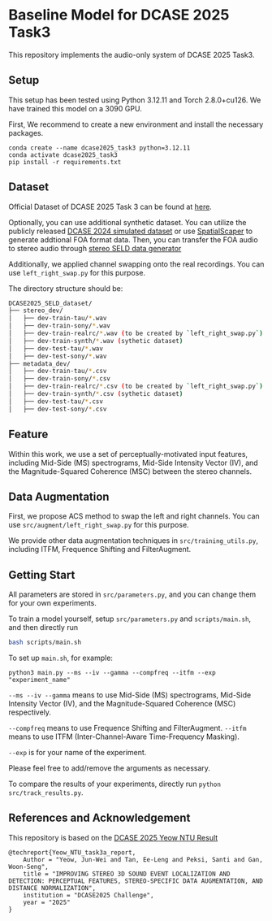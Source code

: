 # Baseline Model for DCASE 2025 Task3

This repository implements the audio-only system of DCASE 2025 Task3. 
## Setup
This setup has been tested using Python 3.12.11 and Torch 2.8.0+cu126. We have trained this model on a 3090 GPU.

First, We recommend to create a new environment and install the necessary packages.
```
conda create --name dcase2025_task3 python=3.12.11
conda activate dcase2025_task3
pip install -r requirements.txt
```

## Dataset
Official Dataset of DCASE 2025 Task 3 can be found at [here](https://zenodo.org/records/15559774).

Optionally, you can use additional synthetic dataset.  You can utilize the publicly released [DCASE 2024 simulated dataset](https://zenodo.org/records/10932241) or use [SpatialScaper](https://github.com/iranroman/SpatialScaper) to generate addtional FOA format data. Then, you can transfer the FOA audio to stereo audio through [stereo SELD data generator](https://github.com/SonyResearch/dcase2025_stereo_seld_data_generator)

Additionally, we applied channel swapping onto the real recordings. You can use `left_right_swap.py` for this purpose.

The directory structure should be:

```bash
DCASE2025_SELD_dataset/
├── stereo_dev/
│   ├── dev-train-tau/*.wav
│   ├── dev-train-sony/*.wav
│   ├── dev-train-realrc/*.wav (to be created by `left_right_swap.py`)
│   ├── dev-train-synth/*.wav (sythetic dataset)
│   ├── dev-test-tau/*.wav
│   ├── dev-test-sony/*.wav
├── metadata_dev/
│   ├── dev-train-tau/*.csv
│   ├── dev-train-sony/*.csv
│   ├── dev-train-realrc/*.csv (to be created by `left_right_swap.py`)
│   ├── dev-train-synth/*.csv (sythetic dataset)
│   ├── dev-test-tau/*.csv
│   ├── dev-test-sony/*.csv
```

## Feature
Within this work, we use a set of perceptually-motivated input features, including Mid-Side (MS) spectrograms, Mid-Side Intensity Vector (IV), and the Magnitude-Squared Coherence (MSC) between the stereo channels. 

## Data Augmentation
First, we propose ACS method to swap the left and right channels. You can use `src/augment/left_right_swap.py` for this purpose.

We provide other data augmentation techniques in `src/training_utils.py`, including ITFM, Frequence Shifting and FilterAugment.

## Getting Start
All parameters are stored in `src/parameters.py`, and you can change them for your own experiments.

To train a model yourself, setup  `src/parameters.py` and `scripts/main.sh`, and then directly run

```bash
bash scripts/main.sh
```

To set up `main.sh`, for example:

```
python3 main.py --ms --iv --gamma --compfreq --itfm --exp "experiment_name"
```
`--ms --iv --gamma` means to use Mid-Side (MS) spectrograms, Mid-Side Intensity Vector (IV), and the Magnitude-Squared Coherence (MSC) respectively.

`--compfreq` means to use Frequence Shifting and FilterAugment. `--itfm` means to use ITFM (Inter-Channel-Aware Time-Frequency Masking).

`--exp` is for your name of the experiment.

Please feel free to add/remove the arguments as necessary. 

To compare the results of your experiments, directly run `python src/track_results.py`.

## References and Acknowledgement
This repository is based on the [DCASE 2025 Yeow NTU Result](https://github.com/itsjunwei/NTU_SNTL_Task3)
```
@techreport{Yeow_NTU_task3a_report,
    Author = "Yeow, Jun-Wei and Tan, Ee-Leng and Peksi, Santi and Gan, Woon-Seng",
    title = "IMPROVING STEREO 3D SOUND EVENT LOCALIZATION AND DETECTION: PERCEPTUAL FEATURES, STEREO-SPECIFIC DATA AUGMENTATION, AND DISTANCE NORMALIZATION",
    institution = "DCASE2025 Challenge",
    year = "2025"
}
```